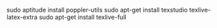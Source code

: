 sudo aptitude install poppler-utils
sudo apt-get install texstudio texlive-latex-extra
sudo apt-get install texlive-full

